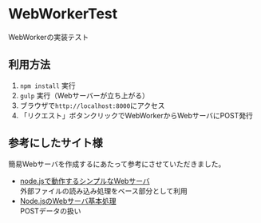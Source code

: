 # WebWorkerTest
WebWorkerの実装テスト

## 利用方法
1. ```npm install``` 実行
1. ```gulp``` 実行（Webサーバーが立ち上がる）
1. ブラウザで```http://localhost:8000```にアクセス
1. 「リクエスト」ボタンクリックでWebWorkerからWebサーバにPOST発行

## 参考にしたサイト様
  簡易Webサーバを作成するにあたって参考にさせていただきました。
- [node.jsで動作するシンプルなWebサーバ](http://qiita.com/morou/items/6a1b9d09a8500f2f62e4)  
    外部ファイルの読み込み処理をベース部分として利用
- [Node.jsのWebサーバ基本処理](http://qiita.com/katsuakikon/items/94c38245f6ebfdd444d0)  
    POSTデータの扱い
